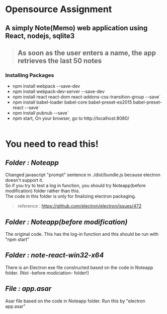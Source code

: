 # Opensource Assignment
## A simply Note(Memo) web application using React, nodejs, sqlite3
>## As soon as the user enters a name, the app retrieves the last 50 notes
### Installing Packages
* npm install webpack --save-dev
* npm install webpack-dev-server --save-dev
* npm install react react-dom react-addons-css-transition-group --save`
* npm install babel-loader babel-core babel-preset-es2015 babel-preset-react --save`
* npm install pubnub --save`
* npm start, On your browser, go to http://localhost:8080/<br><br>

# You need to read this!
## _Folder : Noteapp_
Changed javascript "prompt" sentence in ./dist/bundle.js because electron doesn't support it.<br>
So if you try to test a log in function, you should try Noteapp(before modification) folder rather than this.<br>
The code in this folder is only for finalizing electron packaging.
> reference : https://github.com/electron/electron/issues/472


## _Folder : Noteapp(before modification)_ 
The original code. This has the log-in function and this should be run with "npm start"

## _Folder : note-react-win32-x64_ 
There is an Electron exe file constructed based on the code in Noteapp folder. (Not -before modiciation- folder!)

## _File : app.asar_
Asar file based on the code in Noteapp folder. Run this by "electron app.asar"
